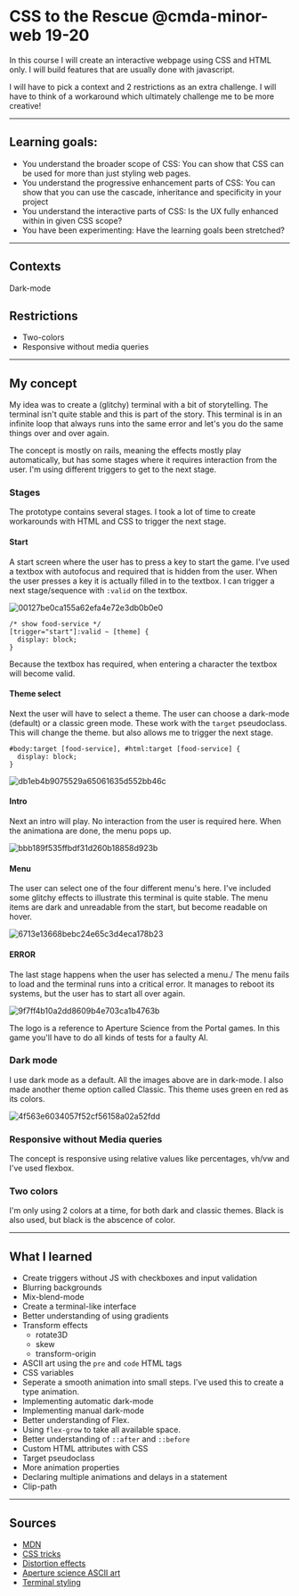 # CSS to the Rescue @cmda-minor-web 19-20
In this course I will create an interactive webpage using CSS and HTML only. I will build features that are usually done with javascript.

I will have to pick a context and 2 restrictions as an extra challenge. I will have to think of a workaround which ultimately challenge me to be more creative!

------

## Learning goals:
- You understand the broader scope of CSS: You can show that CSS can be used for more than just styling web pages.
- You understand the progressive enhancement parts of CSS: You can show that you can use the cascade, inheritance and specificity in your project
- You understand the interactive parts of CSS: Is the UX fully enhanced within in given CSS scope?
- You have been experimenting: Have the learning goals been stretched?

------

## Contexts
Dark-mode

## Restrictions
* Two-colors
* Responsive without media queries

------

## My concept
My idea was to create a (glitchy) terminal with a bit of storytelling. The terminal isn't quite stable and this is part of the story. This terminal is in an infinite loop that always runs into the same error and let's you do the same things over and over again. 

The concept is mostly on rails, meaning the effects mostly play automatically, but has some stages where it requires interaction from the user. I'm using different triggers to get to the next stage. 

### Stages
The prototype contains several stages. I took a lot of time to create workarounds with HTML and CSS to trigger the next stage.

#### Start
A start screen where the user has to press a key to start the game. I've used a textbox with autofocus and required that is hidden from the user. When the user presses a key it is actually filled in to the textbox. I can trigger a next stage/sequence with `:valid` on the textbox.

![00127be0ca155a62efa4e72e3db0b0e0](https://user-images.githubusercontent.com/33430653/81550455-8b46ee80-9380-11ea-8a4d-9bddb2441be9.png)

```
/* show food-service */
[trigger="start"]:valid ~ [theme] {
  display: block;
}
```

Because the textbox has required, when entering a character the textbox will become valid.

#### Theme select
Next the user will have to select a theme. The user can choose a dark-mode (default) or a classic green mode. These work with the `target` pseudoclass. This will change the theme. but also allows me to trigger the next stage.

```
#body:target [food-service], #html:target [food-service] {
  display: block;
}
```
![db1eb4b9075529a65061635d552bb46c](https://user-images.githubusercontent.com/33430653/81550453-8a15c180-9380-11ea-90f8-09e6a9b9daf7.png)

#### Intro
Next an intro will play. No interaction from the user is required here. When the animationa are done, the menu pops up.

![bbb189f535ffbdf31d260b18858d923b](https://user-images.githubusercontent.com/33430653/81548755-12df2e00-937e-11ea-9667-be4b677cbfa2.png)

#### Menu
The user can select one of the four different menu's here. I've included some glitchy effects to illustrate this terminal is quite stable. The menu items are dark and unreadable from the start, but become readable on hover.

![6713e13668bebc24e65c3d4eca178b23](https://user-images.githubusercontent.com/33430653/81550446-88e49480-9380-11ea-8d25-d5cd394e9add.png)

#### ERROR
The last stage happens when the user has selected a menu./ The menu fails to load and the terminal runs into a critical error. It manages to reboot its systems, but the user has to start all over again.


![9f7ff4b10a2dd8609b4e703ca1b4763b](https://user-images.githubusercontent.com/33430653/81550445-884bfe00-9380-11ea-94b6-b7532ab0944b.png)

The logo is a reference to Aperture Science from the Portal games. In this game you'll have to do all kinds of tests for a faulty AI.

### Dark mode
I use dark mode as a default. All the images above are in dark-mode. I also made another theme option called Classic. This theme uses green en red as its colors.

![4f563e6034057f52cf56158a02a52fdd](https://user-images.githubusercontent.com/33430653/81551630-753a2d80-9382-11ea-81cd-1fa375dbdbef.png)

### Responsive without Media queries
The concept is responsive using relative values like percentages, vh/vw and I've used flexbox.

### Two colors
I'm only using 2 colors at a time, for both dark and classic themes. Black is also used, but black is the abscence of color.

------

## What I learned
- Create triggers without JS with checkboxes and input validation
- Blurring backgrounds
- Mix-blend-mode
- Create a terminal-like interface
- Better understanding of using gradients
- Transform effects
  - rotate3D
  - skew
  - transform-origin
 - ASCII art using the `pre` and `code` HTML tags
 - CSS variables
 - Seperate a smooth animation into small steps. I've used this to create a type animation.
 - Implementing automatic dark-mode
 - Implementing manual dark-mode
 - Better understanding of Flex.
 - Using `flex-grow` to take all available space.
 - Better understanding of `::after` and `::before`
 - Custom HTML attributes with CSS
 - Target pseudoclass
 - More animation properties
 - Declaring multiple animations and delays in a statement
 - Clip-path
 
 ------
 
 ## Sources
 - [MDN](https://developer.mozilla.org/nl/)
 - [CSS tricks](https://css-tricks.com/)
 - [Distortion effects](https://1stwebdesigner.com/trippy-css-distortion-effects/)
 - [Aperture science ASCII art](https://combineoverwiki.net/wiki/Still_Alive)
 - [Terminal styling](https://css-tricks.com/old-timey-terminal-styling/)
